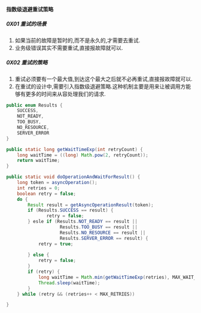 #### 指数级退避重试策略

##### 0X01 重试的场景
1. 如果当前的故障是暂时的,而不是永久的,才需要去重试.
2. 业务级错误其实不需要重试,直接报故障就可以.

##### 0X02 重试的策略
1. 重试必须要有一个最大值,到达这个最大之后就不必再重试,直接报故障就可以.
2. 在重试的设计中,需要引入指数级退避策略.这种机制主要是用来让被调用方能够有更多的时间来从容处理我们的请求.
```java
public enum Results {
    SUCCESS,
    NOT_READY,
    TOO_BUSY,
    NO_RESOURCE,
    SERVER_ERROR
}

public static long getWaitTimeExp(int retryCount) {
    long waitTime = ((long) Math.pow(2, retryCount));
    return waitTime;
}

public static void doOperationAndWaitForResult() {
    long token = asyncOperation();
    int retries = 0;
    boolean retry = false;
    do {
        Result result = getAsyncOperationResult(token);
        if (Results.SUCCESS == result) {
               retry = false;
        } esle if (Results.NOT_READY == result ||
                    Results.TOO_BUSY == result ||
                    Results.NO_RESOURCE == result ||
                    Results.SERVER_ERROR == result) {
            retry = true;
        
        } else {
            retry = false;
        }
        if (retry) {
            long waitTime = Math.min(getWaitTimeExp(retries), MAX_WAIT_INTERVAL);
            Thread.sleep(waitTime);
        }
    } while (retry && (retries++ < MAX_RETRIES))

} 
```

